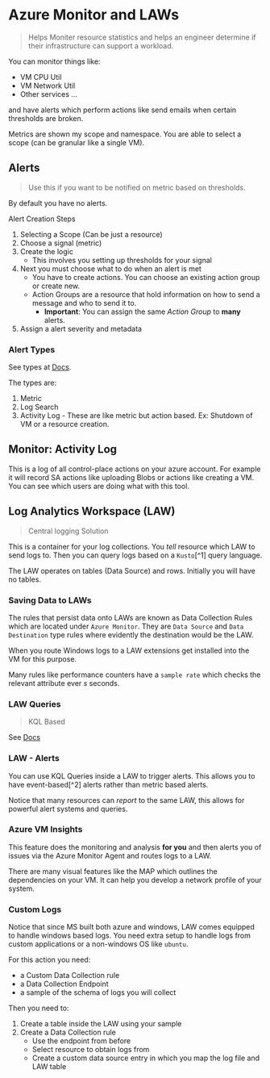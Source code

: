 # Azure Monitor and LAWs

> Helps Moniter resource statistics and helps an engineer determine if their infrastructure can support a workload.

You can monitor things like:

-   VM CPU Util
-   VM Network Util
-   Other services ...

and have alerts which perform actions like send emails when certain thresholds are broken.

Metrics are shown my scope and namespace. You are able to select a scope (can be granular like a single VM).

## Alerts

> Use this if you want to be notified on metric based on thresholds.

By default you have no alerts.

Alert Creation Steps

1. Selecting a Scope (Can be just a resource)
2. Choose a signal (metric)
3. Create the logic
    - This involves you setting up thresholds for your signal
4. Next you must choose what to do when an alert is met
    - You have to create actions. You can choose an existing action group or create new.
    - Action Groups are a resource that hold information on how to send a message and who to send it to.
        - **Important**: You can assign the same _Action Group_ to **many** alerts. 
5. Assign a alert severity and metadata

### Alert Types

See types at [Docs](https://learn.microsoft.com/en-us/azure/azure-monitor/alerts/alerts-types).

The types are:
1. Metric 
2. Log Search 
3. Activity Log - These are like metric but action based. Ex: Shutdown of VM or a resource creation.

## Monitor: Activity Log

This is a log of all control-place actions on your azure account. For example it will record SA actions like uploading Blobs or actions like creating a VM. You can see which users are doing what with this tool.

## Log Analytics Workspace (LAW)

> Central logging Solution

This is a container for your log collections. You _tell_ resource which LAW to send logs to. Then you can query logs based on a `Kusto`[^1] query language.

The LAW operates on tables (Data Source) and rows. Initially you will have no tables.

### Saving Data to LAWs

The rules that persist data onto LAWs are known as Data Collection Rules which are located under `Azure Monitor`. They are `Data Source` and `Data Destination` type rules where evidently the destination would be the LAW.

When you route Windows logs to a LAW extensions get installed into the VM for this purpose.

Many rules like performance counters have a `sample rate` which checks the relevant attribute ever $s$ seconds.

### LAW Queries

> KQL Based

See [Docs](https://learn.microsoft.com/en-us/azure/azure-monitor/logs/queries)

### LAW - Alerts

You can use KQL Queries inside a LAW to trigger alerts. This allows you to have event-based[^2] alerts rather than metric based alerts.

Notice that many resources can _report_ to the same LAW, this allows for powerful alert systems and queries.

### Azure VM Insights

This feature does the monitoring and analysis **for you** and then alerts you of issues via the Azure Monitor Agent and routes logs to a LAW.

There are many visual features like the MAP which outlines the dependencies on your VM. It can help you develop a network profile of your system.


### Custom Logs

Notice that since MS built both azure and windows, LAW comes equipped to handle windows based logs. You need extra setup to handle logs from custom applications or a non-windows OS like `ubuntu`.

For this action you  need:
+ a Custom Data Collection rule 
+ a Data Collection Endpoint
+ a sample of the schema  of logs you will collect

Then you need to:

1. Create a table inside the LAW using your sample
2. Create a Data Collection rule
    + Use the endpoint from before
    + Select resource to obtain logs from
    + Create a custom data source entry in which you map the log file and LAW table
